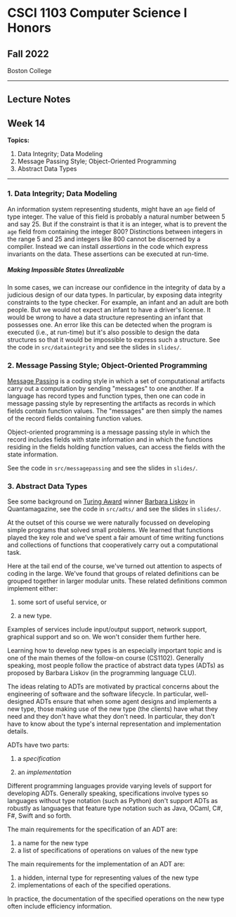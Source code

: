 #  CSCI 1103 Computer Science I Honors

## Fall 2022

Boston College

---

## Lecture Notes

## Week 14

**Topics:**

1. Data Integrity; Data Modeling
2. Message Passing Style; Object-Oriented Programming
3. Abstract Data Types

---

### 1. Data Integrity; Data Modeling

An information system representing students, might have an `age` field of type integer. The value of this field is probably a natural number between 5 and say 25. But if the constraint is that it is an integer, what is to prevent the `age` field from containing the integer 800? Distinctions between integers in the range 5 and 25 and integers like 800 cannot be discerned by a compiler. Instead we can install *assertions* in the code which express invariants on the data. These assertions can be executed at run-time.

##### Making Impossible States Unrealizable

In some cases, we can increase our confidence in the integrity of data by a judicious design of our data types. In particular, by exposing data integrity constraints to the type checker. For example, an infant and an adult are both people. But we would not expect an infant to have a driver's license. It would be wrong to have a data structure representing an infant that possesses one. An error like this can be detected when the program is executed (i.e., at run-time) but it's also possible to design the data structures so that it would be impossible to express such a structure. See the code in `src/dataintegrity` and see the slides in `slides/`.

### 2. Message Passing Style; Object-Oriented Programming

[Message Passing](https://en.wikipedia.org/wiki/Message_passing) is a coding style in which a set of computational artifacts carry out a computation by sending "messages" to one another. If a language has record types and function types, then one can code in message passing style by representing the artifacts as records in which fields contain function values. The "messages" are then simply the names of the record fields containing function values.

Object-oriented programming is a message passing style in which the record includes fields with state information and in which the functions residing in the fields holding function values, can access the fields with the state information.

See the code in `src/messagepassing` and see the slides in `slides/`.

### 3. Abstract Data Types

See some background on [Turing Award](https://www.heidelberg-laureate-forum.org/laureates/awards/acm-am-turing-award.html#:~:text=Turing%20Award%20is%20an%20annual,%22Nobel%20Prize%20of%20Computing%22.) winner [Barbara Liskov](https://www.quantamagazine.org/barbara-liskov-is-the-architect-of-modern-algorithms-20191120/) in Quantamagazine, see the code in `src/adts/` and see the slides in `slides/`.

At the outset of this course we were naturally focussed on developing simple programs that solved small problems.  We learned that functions played the key role and we've spent a fair amount of time writing functions and collections of functions that cooperatively carry out a computational task.

Here at the tail end of the course, we've turned out attention to aspects of coding in the large. We've found that groups of related definitions can be grouped together in larger modular units. These related definitions common implement either:

1. some sort of useful service, or

2. a new type.

Examples of services include input/output support, network support, graphical support and so on. We won't consider them further here.

Learning how to develop new types is an especially important topic and is one of the main themes of the follow-on course (CS1102). Generally speaking, most people follow the practice of abstract data types (ADTs) as proposed by Barbara Liskov (in the programming language CLU).

The ideas relating to ADTs are motivated by practical concerns about the engineering of software and the software lifecycle.  In particular, well-designed ADTs ensure that when some agent designs and implements a new type, those making use of the new type (the clients) have what they need and they don't have what they don't need.  In particular, they don't have to know about the type's internal representation and implementation details.

ADTs have two parts:

1. a *specification*

2. an *implementation*

Different programming languages provide varying levels of support for developing ADTs. Generally speaking, specifications involve types so languages without type notation (such as Python) don't support ADTs as robustly as languages that feature type notation such as Java, OCaml, C#, F#, Swift and so forth.

The main requirements for the specification of an ADT are:

1. a name for the new type
2. a list of specifications of operations on values of the new type

The main requirements for the implementation of an ADT are:

1. a hidden, internal type for representing values of the new type
2. implementations of each of the specified operations.

In practice, the documentation of the specified operations on the new type often include efficiency information. 
